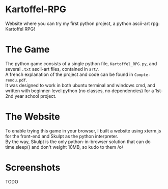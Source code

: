 # Kartoffel-RPG
Website where you can try my first python project, a python ascii-art rpg: Kartoffel RPG!  

# The Game
The python game consists of a single python file, `Kartoffel_RPG.py`, and several `.txt` ascii-art files, contained in `art/`.  
A french explanation of the project and code can be found in `Compte-rendu.pdf`.  
It was designed to work in both ubuntu terminal and windows cmd, and written with beginner-level python (no classes, no dependencies) for a 1st-2nd year school project.  

# The Website
To enable trying this game in your browser, I built a website using xterm.js for the front-end and Skulpt as the python interpreter.  
By the way, Skulpt is the only python-in-browser solution that can do time.sleep() and don't weight 10MB, so kudo to them /o/  

# Screenshots
TODO
